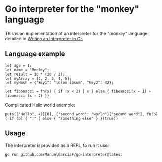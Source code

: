# Go interpreter for the "monkey" language

This is an implementation of an interpreter for the "monkey" language detailed in [Writing an Interpreter in Go](https://interpreterbook.com/)

## Language example

```
let age = 1;
let name = "Monkey";
let result = 10 * (20 / 2);
let myArray = [1, 2, 3, 4, 5];
let myHash = {"key1": "lorem ipsum", "key2": 42};

let fibonacci = fn(x) { if (x < 2) { x } else { fibonacci(x - 1) + fibonacci (x - 2) }}
```

Complicated Hello world example:
```
puts(["Hello", 42][0], {"second word": "world"}["second word"], fn(b) { if (b) { "!" } else { "something else" } }(true))
```

## Usage

The interpreter is provided as a REPL, to run it use:

``` sh
go run github.com/ManuelGarciaF/go-interpreter@latest
```
